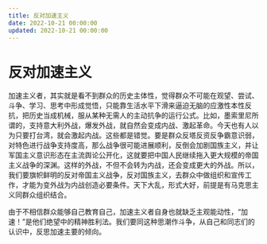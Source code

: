 ```yaml
---
title: 反对加速主义
date: 2022-10-21 00:00:00
updated: 2022-10-21 00:00:00
---
```


# 反对加速主义

加速主义者，其实就是看不到群众的历史主体性，觉得群众不可能在观望、尝试、斗争、学习、思考中形成觉悟，只能靠生活水平下滑来逼迫无脑的应激性本性反抗，把历史当成机械，服从某种无需人的主动抗争的运行公式。比如，墨索里尼所谓的，支持意大利外战，爆发外战，就自然会变成内战、激起革命。今天也有人以为只要打台湾，就会激起内战。这些都是错觉。要是群众反塔反资反争霸意识弱，对特色进行战争支持度高，那么战争很可能进展顺利，反倒会加剧国族主义，并让军国主义意识形态在主流舆论公开化，这就要把中国人民继续拖入更大规模的帝国主义战争的深渊。这样的外战，不但不会转为内战，还会变成更大的外战。所以，我们要旗帜鲜明的反对帝国主义战争，反对国族主义，去群众中做组织和宣传工作，才能为变外战为内战创造必要条件。天下大乱，形式大好，前提是有马克思主义同群众组织结合。

由于不相信群众能够自己教育自己，加速主义者自身也就缺乏主观能动性，“加速！”是他们绝望中的精神胜利法。我们要同这种思潮作斗争，从自己和同志们的认识中，反思加速主要的倾向。


